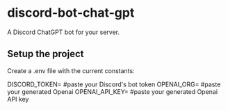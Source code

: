 # discord-bot-chat-gpt

A Discord ChatGPT bot for your server.

## Setup the project

Create a .env file with the current constants:

DISCORD_TOKEN= #paste your Discord's bot token
OPENAI_ORG= #paste your generated Openai
OPENAI_API_KEY= #paste your generated Openai API key
